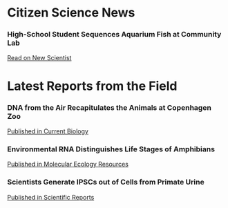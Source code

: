 # Citizen Science News

### High-School Student Sequences Aquarium Fish at Community Lab
[Read on New Scientist](https://www.newscientist.com/article/2343515-high-school-student-is-first-to-sequence-the-angelfish-genome/)

# Latest Reports from the Field

### DNA from the Air Recapitulates the Animals at Copenhagen Zoo
[Published in Current Biology](https://www.cell.com/current-biology/fulltext/S0960-9822(21)01690-0?_returnURL=https%3A%2F%2Flinkinghub.elsevier.com%2Fretrieve%2Fpii%2FS0960982221016900%3Fshowall%3Dtrue&fbclid=IwAR3Rjwdieihm1I9-5YgiwSgXnRTHW_h0D7cptKHxwOsG7G3wfR9OJ1dy4qA)

### Environmental RNA Distinguishes Life Stages of Amphibians
[Published in Molecular Ecology Resources](https://onlinelibrary.wiley.com/doi/full/10.1111/1755-0998.13857)

### Scientists Generate IPSCs out of Cells from Primate Urine
[Published in Scientific Reports](https://www.nature.com/articles/s41598-021-82883-0)